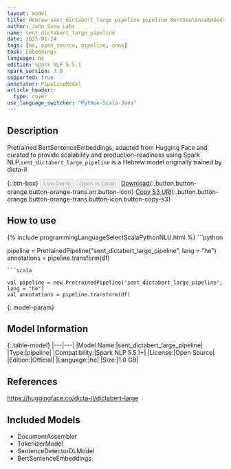 ```yaml
---
layout: model
title: Hebrew sent_dictabert_large_pipeline pipeline BertSentenceEmbeddings from dicta-il
author: John Snow Labs
name: sent_dictabert_large_pipeline
date: 2025-01-24
tags: [he, open_source, pipeline, onnx]
task: Embeddings
language: he
edition: Spark NLP 5.5.1
spark_version: 3.0
supported: true
annotator: PipelineModel
article_header:
  type: cover
use_language_switcher: "Python-Scala-Java"
---
```


## Description

Pretrained BertSentenceEmbeddings, adapted from Hugging Face and curated to provide scalability and production-readiness using Spark NLP.`sent_dictabert_large_pipeline` is a Hebrew model originally trained by dicta-il.

{:.btn-box}
<button class="button button-orange" disabled>Live Demo</button>
<button class="button button-orange" disabled>Open in Colab</button>
[Download](https://s3.amazonaws.com/auxdata.johnsnowlabs.com/public/models/sent_dictabert_large_pipeline_he_5.5.1_3.0_1737746524332.zip){:.button.button-orange.button-orange-trans.arr.button-icon}
[Copy S3 URI](s3://auxdata.johnsnowlabs.com/public/models/sent_dictabert_large_pipeline_he_5.5.1_3.0_1737746524332.zip){:.button.button-orange.button-orange-trans.button-icon.button-copy-s3}

## How to use



<div class="tabs-box" markdown="1">
{% include programmingLanguageSelectScalaPythonNLU.html %}
```python

pipeline = PretrainedPipeline("sent_dictabert_large_pipeline", lang = "he")
annotations =  pipeline.transform(df)   

```
```scala

val pipeline = new PretrainedPipeline("sent_dictabert_large_pipeline", lang = "he")
val annotations = pipeline.transform(df)

```
</div>

{:.model-param}
## Model Information

{:.table-model}
|---|---|
|Model Name:|sent_dictabert_large_pipeline|
|Type:|pipeline|
|Compatibility:|Spark NLP 5.5.1+|
|License:|Open Source|
|Edition:|Official|
|Language:|he|
|Size:|1.0 GB|

## References

https://huggingface.co/dicta-il/dictabert-large

## Included Models

- DocumentAssembler
- TokenizerModel
- SentenceDetectorDLModel
- BertSentenceEmbeddings